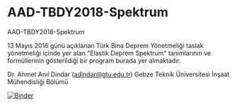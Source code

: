 # AAD-TBDY2018-Spektrum
AAD-TBDY2018-Spektrum

13 Mayıs 2016 günü açıklanan Türk Bina Deprem Yönetmeliği taslak yönetmeliği içinde yer alan "Elastik Deprem Spektrum" tanımlarının ve formüllerinin gösterildiği bir program burada yer almaktadır. 

Dr. Ahmet Anıl Dindar (adindar@gtu.edu.tr)
Gebze Teknik Üniversitesi
İnşaat Mühendisliği Bölümü


[![Binder](https://mybinder.org/badge.svg)](https://mybinder.org/v2/gh/ahmetanildindar/AAD-TBDY2018-Spektrum/master)
